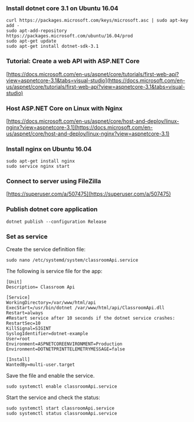 ### Install dotnet core 3.1 on Ubuntu 16.04

```
curl https://packages.microsoft.com/keys/microsoft.asc | sudo apt-key add -
sudo apt-add-repository https://packages.microsoft.com/ubuntu/16.04/prod
sudo apt-get update
sudo apt-get install dotnet-sdk-3.1
```

### Tutorial: Create a web API with ASP.NET Core

[https://docs.microsoft.com/en-us/aspnet/core/tutorials/first-web-api?view=aspnetcore-3.1&tabs=visual-studio](https://docs.microsoft.com/en-us/aspnet/core/tutorials/first-web-api?view=aspnetcore-3.1&tabs=visual-studio)

### Host ASP.NET Core on Linux with Nginx

[https://docs.microsoft.com/en-us/aspnet/core/host-and-deploy/linux-nginx?view=aspnetcore-3.1](https://docs.microsoft.com/en-us/aspnet/core/host-and-deploy/linux-nginx?view=aspnetcore-3.1)

### Install nginx on Ubuntu 16.04

```
sudo apt-get install nginx
sudo service nginx start
```
### Connect to server using FileZilla

[https://superuser.com/a/507475](https://superuser.com/a/507475)

### Publish dotnet core application

```
dotnet publish --configuration Release
```

### Set as service

Create the service definition file:
```
sudo nano /etc/systemd/system/classroomApi.service
```

The following is service file for the app:
```
[Unit]
Description= Classroom Api

[Service]
WorkingDirectory=/var/www/html/api
ExecStart=/usr/bin/dotnet /var/www/html/api/ClassroomApi.dll
Restart=always
#Restart service after 10 seconds if the dotnet service crashes:
RestartSec=10
KillSignal=SIGINT
SyslogIdentifier=dotnet-example
User=root
Environment=ASPNETCOREENVIRONMENT=Production
Environment=DOTNETPRINTTELEMETRYMESSAGE=false

[Install]
WantedBy=multi-user.target
```

Save the file and enable the service.
```
sudo systemctl enable classroomApi.service
```

Start the service and check the status:
```
sudo systemctl start classroomApi.service
sudo systemctl status classroomApi.service
```
